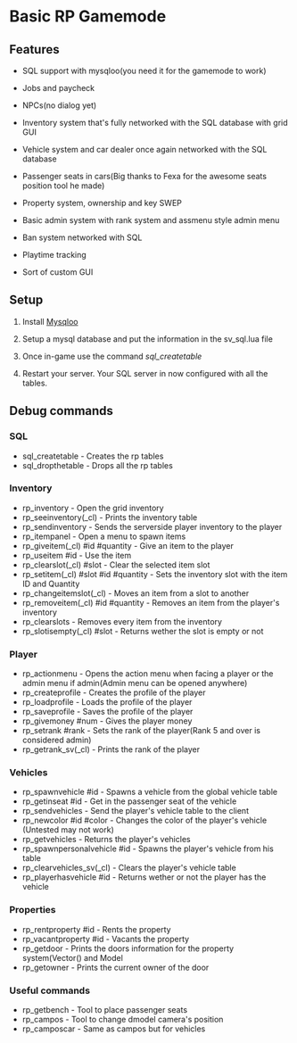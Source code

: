 # Basic RP Gamemode

## Features

- SQL support with mysqloo(you need it for the gamemode to work)

- Jobs and paycheck

- NPCs(no dialog yet)

- Inventory system that's fully networked with the SQL database with grid GUI

- Vehicle system and car dealer once again networked with the SQL database

- Passenger seats in cars(Big thanks to Fexa for the awesome seats position tool he made)

- Property system, ownership and key SWEP

- Basic admin system with rank system and assmenu style admin menu

- Ban system networked with SQL

- Playtime tracking

- Sort of custom GUI

## Setup

1. Install [Mysqloo](https://facepunch.com/showthread.php?t=1220537)

2. Setup a mysql database and put the information in the sv_sql.lua file

3. Once in-game use the command *sql_createtable*

4. Restart your server. Your SQL server in now configured with all the tables.

## Debug commands

### SQL

- sql_createtable - Creates the rp tables
- sql_dropthetable - Drops all the rp tables

### Inventory

- rp_inventory - Open the grid inventory
- rp_seeinventory(_cl) - Prints the inventory table
- rp_sendinventory - Sends the serverside player inventory to the player
- rp_itempanel - Open a menu to spawn items
- rp_giveitem(_cl) #id #quantity - Give an item to the player
- rp_useitem #id - Use the item
- rp_clearslot(_cl) #slot - Clear the selected item slot
- rp_setitem(_cl) #slot #id #quantity - Sets the inventory slot with the item ID and Quantity
- rp_changeitemslot(_cl) - Moves an item from a slot to another
- rp_removeitem(_cl) #id #quantity - Removes an item from the player's inventory
- rp_clearslots - Removes every item from the inventory
- rp_slotisempty(_cl) #slot - Returns wether the slot is empty or not

### Player

- rp_actionmenu - Opens the action menu when facing a player or the admin menu if admin(Admin menu can be opened anywhere)
- rp_createprofile - Creates the profile of the player
- rp_loadprofile - Loads the profile of the player
- rp_saveprofile - Saves the profile of the player
- rp_givemoney #num - Gives the player money
- rp_setrank #rank - Sets the rank of the player(Rank 5 and over is considered admin)
- rp_getrank_sv(_cl) - Prints the rank of the player

### Vehicles

- rp_spawnvehicle #id - Spawns a vehicle from the global vehicle table
- rp_getinseat #id - Get in the passenger seat of the vehicle
- rp_sendvehicles - Send the player's vehicle table to the client
- rp_newcolor #id #color - Changes the color of the player's vehicle (Untested may not work)
- rp_getvehicles - Returns the player's vehicles
- rp_spawnpersonalvehicle #id - Spawns the player's vehicle from his table
- rp_clearvehicles_sv(_cl) - Clears the player's vehicle table
- rp_playerhasvehicle #id - Returns wether or not the player has the vehicle

### Properties

- rp_rentproperty #id - Rents the property
- rp_vacantproperty #id - Vacants the property
- rp_getdoor - Prints the doors information for the property system(Vector() and Model
- rp_getowner - Prints the current owner of the door

### Useful commands

- rp_getbench - Tool to place passenger seats
- rp_campos - Tool to change dmodel camera's position
- rp_camposcar - Same as campos but for vehicles
